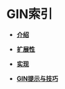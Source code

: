 # GIN索引<a name="ZH-CN_TOPIC_0289900571"></a>

-   **[介绍](介绍-0.md)**  

-   **[扩展性](扩展性.md)**  

-   **[实现](实现.md)**  

-   **[GIN提示与技巧](GIN提示与技巧.md)**  


